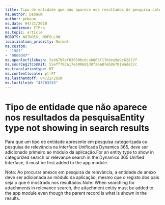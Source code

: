 ```yaml
---
title: Tipo de entidade que não aparece nos resultados de pesquisa categorizado ou de relevância na Interface Unificada Da Dinâmica 365
ms.author: pebaum
author: pebaum
ms.date: 04/21/2020
ms.audience: ITPro
ms.topic: article
ROBOTS: NOINDEX, NOFOLLOW
localization_priority: Normal
ms.custom:
- "1981"
- "9000347"
ms.openlocfilehash: 5a96797ef03659bc6cab665f170dee9a9c62872f
ms.sourcegitcommit: 55eff703a17e500681d8fa6a87eb067019ade3cc
ms.translationtype: MT
ms.contentlocale: pt-PT
ms.lasthandoff: 04/22/2020
ms.locfileid: "43703293"
---
```

# <a name="entity-type-not-showing-in-search-results"></a><span data-ttu-id="02a28-102">Tipo de entidade que não aparece nos resultados da pesquisa</span><span class="sxs-lookup"><span data-stu-id="02a28-102">Entity type not showing in search results</span></span>

<span data-ttu-id="02a28-103">Para que um tipo de entidade apresente em pesquisa categorizada ou pesquisa de relevância na Interface Unificada Dynamics 365, deve ser adicionado primeiro ao módulo da aplicação.</span><span class="sxs-lookup"><span data-stu-id="02a28-103">For an entity type to show in categorized search or relevance search in the Dynamics 365 Unified Interface, it must be first added to the app module.</span></span>

<span data-ttu-id="02a28-104">Nota: Ao procurar anexos em pesquisa de relevância, a entidade de anexo deve ser adicionada ao módulo da aplicação, mesmo que o registo dos pais seja o que é mostrado nos resultados.</span><span class="sxs-lookup"><span data-stu-id="02a28-104">Note: When searching for attachments in relevance search, the attachment entity must be added to the app module even though the parent record is what is shown in the results.</span></span>
